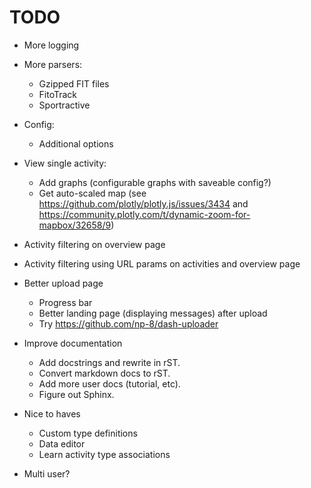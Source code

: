 # TODO

- More logging
  
- More parsers:
  - Gzipped FIT files
  - FitoTrack
  - Sportractive

- Config:
  - Additional options
  
- View single activity:
  - Add graphs (configurable graphs with saveable config?) 
  - Get auto-scaled map (see https://github.com/plotly/plotly.js/issues/3434 and https://community.plotly.com/t/dynamic-zoom-for-mapbox/32658/9)
  
- Activity filtering on overview page

- Activity filtering using URL params on activities and overview page

- Better upload page
  - Progress bar
  - Better landing page (displaying messages) after upload
  - Try https://github.com/np-8/dash-uploader

- Improve documentation
  - Add docstrings and rewrite in rST.
  - Convert markdown docs to rST.
  - Add more user docs (tutorial, etc).
  - Figure out Sphinx.
  
- Nice to haves
  - Custom type definitions
  - Data editor
  - Learn activity type associations

- Multi user?